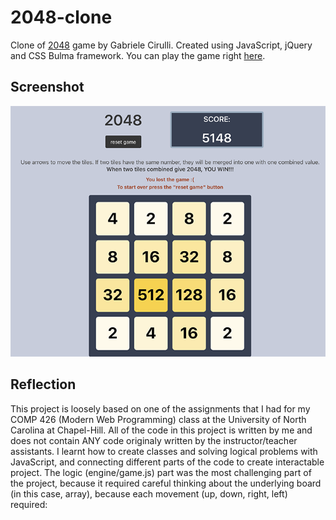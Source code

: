 # 2048-clone
Clone of [2048](https://github.com/gabrielecirulli/2048) game by Gabriele Cirulli. Created using JavaScript, jQuery and CSS Bulma framework. 
You can play the game right [here](https://iuliiapol.github.io/2048-clone/).
## Screenshot
![screenshot](https://github.com/iuliiapol/2048-clone/blob/main/game_screenshot.png?raw=true)
## Reflection
This project is loosely based on one of the assignments that I had for my COMP 426 (Modern Web Programming) class at the University of North Carolina at Chapel-Hill. All of the code in this project is written by me and does not contain ANY code originaly written by the instructor/teacher assistants.
I learnt how to create classes and solving logical problems with JavaScript, and connecting different parts of the code to create interactable project. The logic (engine/game.js) part was the most challenging part of the project, because it required careful thinking about the underlying board (in this case, array), because each movement (up, down, right, left) required:

